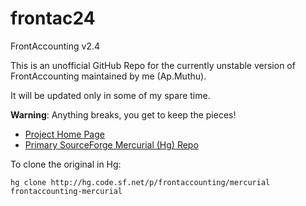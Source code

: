 frontac24
=========

FrontAccounting v2.4

This is an unofficial GitHub Repo for the currently unstable version of FrontAccounting maintained by me (Ap.Muthu).

It will be updated only in some of my spare time.

<b>Warning</b>: Anything breaks, you get to keep the pieces!

* [Project Home Page](http://www.frontaccounting.com)
* [Primary SourceForge Mercurial (Hg) Repo](http://sourceforge.net/p/frontaccounting/mercurial/ci/unstable/tree/)

To clone the original in Hg:
````
hg clone http://hg.code.sf.net/p/frontaccounting/mercurial frontaccounting-mercurial
````
